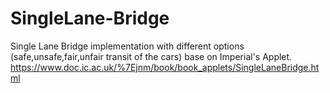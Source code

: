 # SingleLane-Bridge
Single Lane Bridge implementation with different options (safe,unsafe,fair,unfair transit of the cars) base on Imperial's Applet.
https://www.doc.ic.ac.uk/%7Ejnm/book/book_applets/SingleLaneBridge.html


